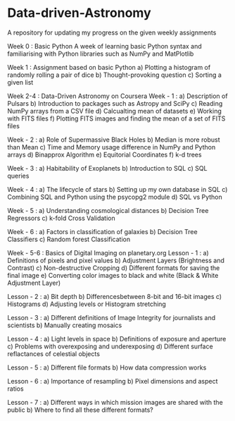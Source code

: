 # Data-driven-Astronomy
A repository for updating my progress on the given weekly assignments

Week 0 : Basic Python
A week of learning basic Python syntax and familiarising with Python libraries such as NumPy and MatPlotlib

Week 1 : Assignment based on basic Python
a) Plotting a histogram of randomly rolling a pair of dice
b) Thought-provoking question
c) Sorting a given list

Week 2-4 : Data-Driven Astronomy on Coursera
  Week - 1 :
    a) Description of Pulsars
    b) Introduction to packages such as Astropy and SciPy
    c) Reading NumPy arrays from a CSV file
    d) Calcualting mean of datasets
    e) Working with FITS files
    f) Plotting FITS images and finding the mean of a set of FITS files
    
  Week - 2 :
    a) Role of Supermassive Black Holes
    b) Median is more robust than Mean
    c) Time and Memory usage difference in NumPy and Python arrays
    d) Binapprox Algorithm
    e) Equitorial Coordinates
    f) k-d trees
    
  Week - 3 :
    a) Habitability of Exoplanets
    b) Introduction to SQL
    c) SQL queries
   
  Week - 4 :
    a) The lifecycle of stars
    b) Setting up my own database in SQL
    c) Combining SQL and Python using the psycopg2 module
    d) SQL vs Python
    
  Week - 5 :
    a) Understanding cosmological distances
    b) Decision Tree Regressors
    c) k-fold Cross Validation
    
  Week - 6 :
    a) Factors in classification of galaxies
    b) Decision Tree Classifiers
    c) Random forest Classification
    
Week - 5-6 : Basics of Digital Imaging on planetary.org
  Lesson - 1 :
    a) Definitions of pixels and pixel values
    b) Adjustment Layers (Brightness and Contrast)
    c) Non-destructive Cropping
    d) Different formats for saving the final image
    e) Converting color images to black and white (Black & White Adjustment Layer)
  
  Lesson - 2 :
    a) Bit depth
    b) Differencesbetween 8-bit and 16-bit images
    c) Histograms
    d) Adjusting levels or Histogram stretching
    
  Lesson - 3 :
    a) Different definitions of Image Integrity for journalists and scientists
    b) Manually creating mosaics
    
  Lesson - 4 :
    a) Light levels in space
    b) Definitions of exposure and aperture
    c) Problems with overexposing and underexposing
    d) Different surface reflactances of celestial objects
    
  Lesson - 5 :
    a) Different file formats
    b) How data compression works
    
  Lesson - 6 :
    a) Importance of resampling
    b) Pixel dimensions and aspect ratios
  
  Lesson - 7 :
    a) Different ways in which mission images are shared with the public
    b) Where to find all these different formats?
